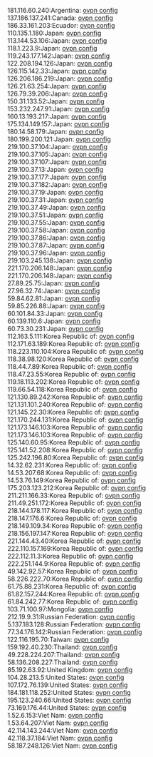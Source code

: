 181.116.60.240:Argentina: [ovpn config](vpn/181_116_60_240.ovpn)  
137.186.137.241:Canada: [ovpn config](vpn/137_186_137_241.ovpn)  
186.33.161.203:Ecuador: [ovpn config](vpn/186_33_161_203.ovpn)  
110.135.1.180:Japan: [ovpn config](vpn/110_135_1_180.ovpn)  
113.144.53.106:Japan: [ovpn config](vpn/113_144_53_106.ovpn)  
118.1.223.9:Japan: [ovpn config](vpn/118_1_223_9.ovpn)  
119.243.177.142:Japan: [ovpn config](vpn/119_243_177_142.ovpn)  
122.208.194.126:Japan: [ovpn config](vpn/122_208_194_126.ovpn)  
126.115.142.33:Japan: [ovpn config](vpn/126_115_142_33.ovpn)  
126.206.186.219:Japan: [ovpn config](vpn/126_206_186_219.ovpn)  
126.21.63.254:Japan: [ovpn config](vpn/126_21_63_254.ovpn)  
126.79.39.206:Japan: [ovpn config](vpn/126_79_39_206.ovpn)  
150.31.133.52:Japan: [ovpn config](vpn/150_31_133_52.ovpn)  
153.232.247.91:Japan: [ovpn config](vpn/153_232_247_91.ovpn)  
160.13.193.217:Japan: [ovpn config](vpn/160_13_193_217.ovpn)  
175.134.149.157:Japan: [ovpn config](vpn/175_134_149_157.ovpn)  
180.14.58.179:Japan: [ovpn config](vpn/180_14_58_179.ovpn)  
180.199.200.121:Japan: [ovpn config](vpn/180_199_200_121.ovpn)  
219.100.37.104:Japan: [ovpn config](vpn/219_100_37_104.ovpn)  
219.100.37.105:Japan: [ovpn config](vpn/219_100_37_105.ovpn)  
219.100.37.107:Japan: [ovpn config](vpn/219_100_37_107.ovpn)  
219.100.37.13:Japan: [ovpn config](vpn/219_100_37_13.ovpn)  
219.100.37.177:Japan: [ovpn config](vpn/219_100_37_177.ovpn)  
219.100.37.182:Japan: [ovpn config](vpn/219_100_37_182.ovpn)  
219.100.37.19:Japan: [ovpn config](vpn/219_100_37_19.ovpn)  
219.100.37.31:Japan: [ovpn config](vpn/219_100_37_31.ovpn)  
219.100.37.49:Japan: [ovpn config](vpn/219_100_37_49.ovpn)  
219.100.37.51:Japan: [ovpn config](vpn/219_100_37_51.ovpn)  
219.100.37.55:Japan: [ovpn config](vpn/219_100_37_55.ovpn)  
219.100.37.58:Japan: [ovpn config](vpn/219_100_37_58.ovpn)  
219.100.37.86:Japan: [ovpn config](vpn/219_100_37_86.ovpn)  
219.100.37.87:Japan: [ovpn config](vpn/219_100_37_87.ovpn)  
219.100.37.96:Japan: [ovpn config](vpn/219_100_37_96.ovpn)  
219.103.245.138:Japan: [ovpn config](vpn/219_103_245_138.ovpn)  
221.170.206.148:Japan: [ovpn config](vpn/221_170_206_148.ovpn)  
221.170.206.148:Japan: [ovpn config](vpn/221_170_206_148.ovpn)  
27.89.25.75:Japan: [ovpn config](vpn/27_89_25_75.ovpn)  
27.96.32.74:Japan: [ovpn config](vpn/27_96_32_74.ovpn)  
59.84.62.81:Japan: [ovpn config](vpn/59_84_62_81.ovpn)  
59.85.226.88:Japan: [ovpn config](vpn/59_85_226_88.ovpn)  
60.101.84.33:Japan: [ovpn config](vpn/60_101_84_33.ovpn)  
60.139.110.6:Japan: [ovpn config](vpn/60_139_110_6.ovpn)  
60.73.30.231:Japan: [ovpn config](vpn/60_73_30_231.ovpn)  
112.163.5.111:Korea Republic of: [ovpn config](vpn/112_163_5_111.ovpn)  
112.171.63.189:Korea Republic of: [ovpn config](vpn/112_171_63_189.ovpn)  
118.223.110.104:Korea Republic of: [ovpn config](vpn/118_223_110_104.ovpn)  
118.38.98.120:Korea Republic of: [ovpn config](vpn/118_38_98_120.ovpn)  
118.44.7.89:Korea Republic of: [ovpn config](vpn/118_44_7_89.ovpn)  
118.47.23.55:Korea Republic of: [ovpn config](vpn/118_47_23_55.ovpn)  
119.18.113.202:Korea Republic of: [ovpn config](vpn/119_18_113_202.ovpn)  
119.66.54.118:Korea Republic of: [ovpn config](vpn/119_66_54_118.ovpn)  
121.130.89.242:Korea Republic of: [ovpn config](vpn/121_130_89_242.ovpn)  
121.131.101.240:Korea Republic of: [ovpn config](vpn/121_131_101_240.ovpn)  
121.145.22.30:Korea Republic of: [ovpn config](vpn/121_145_22_30.ovpn)  
121.170.244.131:Korea Republic of: [ovpn config](vpn/121_170_244_131.ovpn)  
121.173.146.103:Korea Republic of: [ovpn config](vpn/121_173_146_103.ovpn)  
121.173.146.103:Korea Republic of: [ovpn config](vpn/121_173_146_103.ovpn)  
125.140.60.95:Korea Republic of: [ovpn config](vpn/125_140_60_95.ovpn)  
125.141.52.208:Korea Republic of: [ovpn config](vpn/125_141_52_208.ovpn)  
125.242.196.80:Korea Republic of: [ovpn config](vpn/125_242_196_80.ovpn)  
14.32.62.231:Korea Republic of: [ovpn config](vpn/14_32_62_231.ovpn)  
14.53.207.68:Korea Republic of: [ovpn config](vpn/14_53_207_68.ovpn)  
14.53.76.149:Korea Republic of: [ovpn config](vpn/14_53_76_149.ovpn)  
175.203.123.212:Korea Republic of: [ovpn config](vpn/175_203_123_212.ovpn)  
211.211.166.33:Korea Republic of: [ovpn config](vpn/211_211_166_33.ovpn)  
211.49.251.172:Korea Republic of: [ovpn config](vpn/211_49_251_172.ovpn)  
218.144.178.117:Korea Republic of: [ovpn config](vpn/218_144_178_117.ovpn)  
218.147.176.6:Korea Republic of: [ovpn config](vpn/218_147_176_6.ovpn)  
218.149.109.34:Korea Republic of: [ovpn config](vpn/218_149_109_34.ovpn)  
218.156.197.147:Korea Republic of: [ovpn config](vpn/218_156_197_147.ovpn)  
221.144.43.40:Korea Republic of: [ovpn config](vpn/221_144_43_40.ovpn)  
222.110.157.169:Korea Republic of: [ovpn config](vpn/222_110_157_169.ovpn)  
222.112.11.3:Korea Republic of: [ovpn config](vpn/222_112_11_3.ovpn)  
222.251.144.9:Korea Republic of: [ovpn config](vpn/222_251_144_9.ovpn)  
49.142.92.57:Korea Republic of: [ovpn config](vpn/49_142_92_57.ovpn)  
58.226.222.70:Korea Republic of: [ovpn config](vpn/58_226_222_70.ovpn)  
61.75.88.231:Korea Republic of: [ovpn config](vpn/61_75_88_231.ovpn)  
61.82.157.244:Korea Republic of: [ovpn config](vpn/61_82_157_244.ovpn)  
61.84.242.77:Korea Republic of: [ovpn config](vpn/61_84_242_77.ovpn)  
103.71.100.97:Mongolia: [ovpn config](vpn/103_71_100_97.ovpn)  
212.19.9.31:Russian Federation: [ovpn config](vpn/212_19_9_31.ovpn)  
5.137.183.128:Russian Federation: [ovpn config](vpn/5_137_183_128.ovpn)  
77.34.176.142:Russian Federation: [ovpn config](vpn/77_34_176_142.ovpn)  
122.116.195.70:Taiwan: [ovpn config](vpn/122_116_195_70.ovpn)  
159.192.40.230:Thailand: [ovpn config](vpn/159_192_40_230.ovpn)  
49.228.224.207:Thailand: [ovpn config](vpn/49_228_224_207.ovpn)  
58.136.208.227:Thailand: [ovpn config](vpn/58_136_208_227.ovpn)  
85.192.63.92:United Kingdom: [ovpn config](vpn/85_192_63_92.ovpn)  
104.28.213.5:United States: [ovpn config](vpn/104_28_213_5.ovpn)  
107.172.76.139:United States: [ovpn config](vpn/107_172_76_139.ovpn)  
184.181.118.252:United States: [ovpn config](vpn/184_181_118_252.ovpn)  
195.123.240.66:United States: [ovpn config](vpn/195_123_240_66.ovpn)  
73.169.176.44:United States: [ovpn config](vpn/73_169_176_44.ovpn)  
1.52.6.153:Viet Nam: [ovpn config](vpn/1_52_6_153.ovpn)  
1.53.64.207:Viet Nam: [ovpn config](vpn/1_53_64_207.ovpn)  
42.114.143.244:Viet Nam: [ovpn config](vpn/42_114_143_244.ovpn)  
42.118.37.184:Viet Nam: [ovpn config](vpn/42_118_37_184.ovpn)  
58.187.248.126:Viet Nam: [ovpn config](vpn/58_187_248_126.ovpn)  
